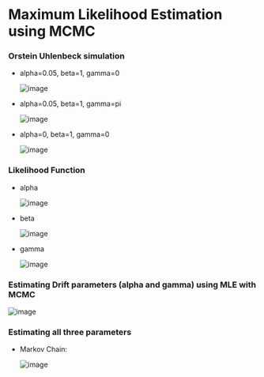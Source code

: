# Maximum Likelihood Estimation using MCMC

### Orstein Uhlenbeck simulation

- alpha=0.05, beta=1, gamma=0

    ![image](https://user-images.githubusercontent.com/57328265/218341329-17462989-e6b0-4a29-8fed-edc70f55080c.png)

- alpha=0.05, beta=1, gamma=pi

    ![image](https://user-images.githubusercontent.com/57328265/218341352-b95ad2fa-53ae-4c0a-b7cf-ace7274884f3.png)


- alpha=0, beta=1, gamma=0

    ![image](https://user-images.githubusercontent.com/57328265/218341369-9103c6c8-5c60-4949-9f3e-21672eea8ef0.png)


### Likelihood Function 
- alpha

    ![image](https://user-images.githubusercontent.com/57328265/218341454-9838d3cb-753f-4a09-bf05-de97e2ccc078.png)

- beta

    ![image](https://user-images.githubusercontent.com/57328265/218341462-32abb4a1-237b-4693-ac11-dce96c69e099.png)

- gamma

    ![image](https://user-images.githubusercontent.com/57328265/218341473-0850f14b-d358-421b-aeaa-a88c8d09767d.png)

### Estimating Drift parameters (alpha and gamma) using MLE with MCMC 

![image](https://user-images.githubusercontent.com/57328265/218341626-dacc34ac-4fc4-4fc1-8c88-af02d730ac90.png)

### Estimating all three parameters

- Markov Chain:

    ![image](https://user-images.githubusercontent.com/57328265/218341998-fa961f40-c850-4c0d-befb-772d0eb7b526.png)

